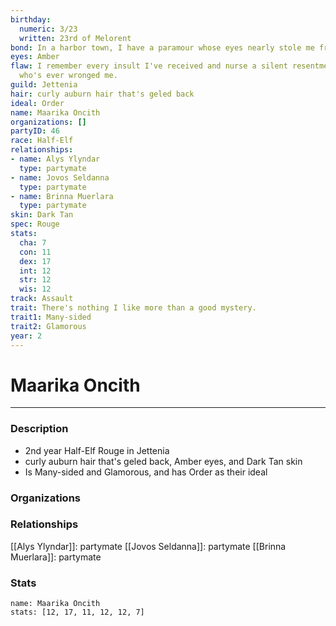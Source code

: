 ```yaml
---
birthday:
  numeric: 3/23
  written: 23rd of Melorent
bond: In a harbor town, I have a paramour whose eyes nearly stole me from the sea.
eyes: Amber
flaw: I remember every insult I've received and nurse a silent resentment toward anyone
  who's ever wronged me.
guild: Jettenia
hair: curly auburn hair that's geled back
ideal: Order
name: Maarika Oncith
organizations: []
partyID: 46
race: Half-Elf
relationships:
- name: Alys Ylyndar
  type: partymate
- name: Jovos Seldanna
  type: partymate
- name: Brinna Muerlara
  type: partymate
skin: Dark Tan
spec: Rouge
stats:
  cha: 7
  con: 11
  dex: 17
  int: 12
  str: 12
  wis: 12
track: Assault
trait: There's nothing I like more than a good mystery.
trait1: Many-sided
trait2: Glamorous
year: 2
---
```

# Maarika Oncith
---
### Description
- 2nd year Half-Elf Rouge in Jettenia
- curly auburn hair that's geled back, Amber eyes, and Dark Tan skin
- Is Many-sided and Glamorous, and has Order as their ideal

### Organizations
### Relationships
[[Alys Ylyndar]]: partymate
[[Jovos Seldanna]]: partymate
[[Brinna Muerlara]]: partymate
### Stats
```statblock
name: Maarika Oncith
stats: [12, 17, 11, 12, 12, 7]
```